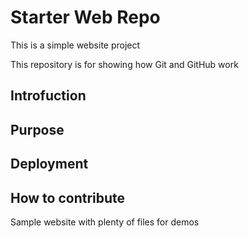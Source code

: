 

# Starter Web Repo

This is a simple website project 

This repository is for showing how Git and GitHub work

## Introfuction

## Purpose

## Deployment

## How to contribute

Sample website with plenty of files for demos